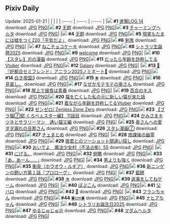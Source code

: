 ## Pixiv Daily
Update: 2025-01-21
|      |      |      |
| :----: | :----: | :----: |
|![](https://pixiv.microyu.workers.dev/c/240x480/img-master/img/2025/01/19/10/25/52/126359047_p0_master1200.jpg) **#1** [進撃LOG 14](https://www.pixiv.net/artworks/126359047) download: [JPG](https://pixiv.microyu.workers.dev/img-original/img/2025/01/19/10/25/52/126359047_p0.jpg) [PNG](https://pixiv.microyu.workers.dev/img-original/img/2025/01/19/10/25/52/126359047_p0.png)|![](https://pixiv.microyu.workers.dev/c/240x480/img-master/img/2025/01/19/01/32/08/126351103_p0_master1200.jpg) **#2** [无题](https://www.pixiv.net/artworks/126351103) download: [JPG](https://pixiv.microyu.workers.dev/img-original/img/2025/01/19/01/32/08/126351103_p0.jpg) [PNG](https://pixiv.microyu.workers.dev/img-original/img/2025/01/19/01/32/08/126351103_p0.png)|![](https://pixiv.microyu.workers.dev/c/240x480/img-master/img/2025/01/20/00/09/51/126385072_p0_master1200.jpg) **#3** [チャーミングヘルタ](https://www.pixiv.net/artworks/126385072) download: [JPG](https://pixiv.microyu.workers.dev/img-original/img/2025/01/20/00/09/51/126385072_p0.jpg) [PNG](https://pixiv.microyu.workers.dev/img-original/img/2025/01/20/00/09/51/126385072_p0.png)|
|![](https://pixiv.microyu.workers.dev/c/240x480/img-master/img/2025/01/19/01/28/23/126351012_p0_master1200.jpg) **#4** [无题](https://www.pixiv.net/artworks/126351012) download: [JPG](https://pixiv.microyu.workers.dev/img-original/img/2025/01/19/01/28/23/126351012_p0.jpg) [PNG](https://pixiv.microyu.workers.dev/img-original/img/2025/01/19/01/28/23/126351012_p0.png)|![](https://pixiv.microyu.workers.dev/c/240x480/img-master/img/2025/01/19/18/00/08/126370064_p0_master1200.jpg) **#5** [現実もたまには嘘をつく220「平気だよ」](https://www.pixiv.net/artworks/126370064) download: [JPG](https://pixiv.microyu.workers.dev/img-original/img/2025/01/19/18/00/08/126370064_p0.jpg) [PNG](https://pixiv.microyu.workers.dev/img-original/img/2025/01/19/18/00/08/126370064_p0.png)|![](https://pixiv.microyu.workers.dev/c/240x480/img-master/img/2025/01/19/00/00/09/126347809_p0_master1200.jpg) **#6** [剣鬼](https://www.pixiv.net/artworks/126347809) download: [JPG](https://pixiv.microyu.workers.dev/img-original/img/2025/01/19/00/00/09/126347809_p0.jpg) [PNG](https://pixiv.microyu.workers.dev/img-original/img/2025/01/19/00/00/09/126347809_p0.png)|
|![](https://pixiv.microyu.workers.dev/c/240x480/img-master/img/2025/01/19/20/30/04/126375496_p0_master1200.jpg) **#7** [ねこチョコケーキ](https://www.pixiv.net/artworks/126375496) download: [JPG](https://pixiv.microyu.workers.dev/img-original/img/2025/01/19/20/30/04/126375496_p0.jpg) [PNG](https://pixiv.microyu.workers.dev/img-original/img/2025/01/19/20/30/04/126375496_p0.png)|![](https://pixiv.microyu.workers.dev/c/240x480/img-master/img/2025/01/20/04/06/34/126390474_p0_master1200.jpg) **#8** [シトラリ生誕祭2025](https://www.pixiv.net/artworks/126390474) download: [JPG](https://pixiv.microyu.workers.dev/img-original/img/2025/01/20/04/06/34/126390474_p0.jpg) [PNG](https://pixiv.microyu.workers.dev/img-original/img/2025/01/20/04/06/34/126390474_p0.png)|![](https://pixiv.microyu.workers.dev/c/240x480/img-master/img/2025/01/19/17/35/01/126369280_p0_master1200.jpg) **#9** [welcome](https://www.pixiv.net/artworks/126369280) download: [JPG](https://pixiv.microyu.workers.dev/img-original/img/2025/01/19/17/35/01/126369280_p0.jpg) [PNG](https://pixiv.microyu.workers.dev/img-original/img/2025/01/19/17/35/01/126369280_p0.png)|
|![](https://pixiv.microyu.workers.dev/c/240x480/img-master/img/2025/01/19/21/17/05/126377479_p0_master1200.jpg) **#10** [【スタレ】刃の漫画](https://www.pixiv.net/artworks/126377479) download: [JPG](https://pixiv.microyu.workers.dev/img-original/img/2025/01/19/21/17/05/126377479_p0.jpg) [PNG](https://pixiv.microyu.workers.dev/img-original/img/2025/01/19/21/17/05/126377479_p0.png)|![](https://pixiv.microyu.workers.dev/c/240x480/img-master/img/2025/01/19/21/07/26/126377087_p0_master1200.jpg) **#11** [だったら年齢を詐称してるVtuber](https://www.pixiv.net/artworks/126377087) download: [JPG](https://pixiv.microyu.workers.dev/img-original/img/2025/01/19/21/07/26/126377087_p0.jpg) [PNG](https://pixiv.microyu.workers.dev/img-original/img/2025/01/19/21/07/26/126377087_p0.png)|![](https://pixiv.microyu.workers.dev/c/240x480/img-master/img/2025/01/19/00/00/29/126347921_p0_master1200.jpg) **#12** [Galaxy](https://www.pixiv.net/artworks/126347921) download: [JPG](https://pixiv.microyu.workers.dev/img-original/img/2025/01/19/00/00/29/126347921_p0.jpg) [PNG](https://pixiv.microyu.workers.dev/img-original/img/2025/01/19/00/00/29/126347921_p0.png)|
|![](https://pixiv.microyu.workers.dev/c/240x480/img-master/img/2025/01/19/00/06/09/126348469_p0_master1200.jpg) **#13** [💜『好都合セミフレンド』アニラン2025ノミネート💜](https://www.pixiv.net/artworks/126348469) download: [JPG](https://pixiv.microyu.workers.dev/img-original/img/2025/01/19/00/06/09/126348469_p0.jpg) [PNG](https://pixiv.microyu.workers.dev/img-original/img/2025/01/19/00/06/09/126348469_p0.png)|![](https://pixiv.microyu.workers.dev/c/240x480/img-master/img/2025/01/19/20/00/16/126374299_p0_master1200.jpg) **#14** [白き帝国3](https://www.pixiv.net/artworks/126374299) download: [JPG](https://pixiv.microyu.workers.dev/img-original/img/2025/01/19/20/00/16/126374299_p0.jpg) [PNG](https://pixiv.microyu.workers.dev/img-original/img/2025/01/19/20/00/16/126374299_p0.png)|![](https://pixiv.microyu.workers.dev/c/240x480/img-master/img/2025/01/20/03/06/20/126389659_p0_master1200.jpg) **#15** [❀](https://www.pixiv.net/artworks/126389659) download: [JPG](https://pixiv.microyu.workers.dev/img-original/img/2025/01/20/03/06/20/126389659_p0.jpg) [PNG](https://pixiv.microyu.workers.dev/img-original/img/2025/01/20/03/06/20/126389659_p0.png)|
|![](https://pixiv.microyu.workers.dev/c/240x480/img-master/img/2025/01/19/13/56/59/126363548_p0_master1200.jpg) **#16** [見直し。](https://www.pixiv.net/artworks/126363548) download: [JPG](https://pixiv.microyu.workers.dev/img-original/img/2025/01/19/13/56/59/126363548_p0.jpg) [PNG](https://pixiv.microyu.workers.dev/img-original/img/2025/01/19/13/56/59/126363548_p0.png)|![](https://pixiv.microyu.workers.dev/c/240x480/img-master/img/2025/01/19/00/03/49/126348317_p0_master1200.jpg) **#17** [なぜかモテモテの奥さん](https://www.pixiv.net/artworks/126348317) download: [JPG](https://pixiv.microyu.workers.dev/img-original/img/2025/01/19/00/03/49/126348317_p0.jpg) [PNG](https://pixiv.microyu.workers.dev/img-original/img/2025/01/19/00/03/49/126348317_p0.png)|![](https://pixiv.microyu.workers.dev/c/240x480/img-master/img/2025/01/20/20/04/58/126407159_p0_master1200.jpg) **#18** [屋上で昼食は青春](https://www.pixiv.net/artworks/126407159) download: [JPG](https://pixiv.microyu.workers.dev/img-original/img/2025/01/20/20/04/58/126407159_p0.jpg) [PNG](https://pixiv.microyu.workers.dev/img-original/img/2025/01/20/20/04/58/126407159_p0.png)|
|![](https://pixiv.microyu.workers.dev/c/240x480/img-master/img/2025/01/20/00/00/06/126384211_p0_master1200.jpg) **#19** [百合のキス](https://www.pixiv.net/artworks/126384211) download: [JPG](https://pixiv.microyu.workers.dev/img-original/img/2025/01/20/00/00/06/126384211_p0.jpg) [PNG](https://pixiv.microyu.workers.dev/img-original/img/2025/01/20/00/00/06/126384211_p0.png)|![](https://pixiv.microyu.workers.dev/c/240x480/img-master/img/2025/01/20/12/14/31/126397265_p0_master1200.jpg) **#20** [猫を亡くした私の元に新しい猫が来た話](https://www.pixiv.net/artworks/126397265) download: [JPG](https://pixiv.microyu.workers.dev/img-original/img/2025/01/20/12/14/31/126397265_p0.jpg) [PNG](https://pixiv.microyu.workers.dev/img-original/img/2025/01/20/12/14/31/126397265_p0.png)|![](https://pixiv.microyu.workers.dev/c/240x480/img-master/img/2025/01/20/21/07/33/126409230_p0_master1200.jpg) **#21** [着ながら年齢を詐称してるVtuber](https://www.pixiv.net/artworks/126409230) download: [JPG](https://pixiv.microyu.workers.dev/img-original/img/2025/01/20/21/07/33/126409230_p0.jpg) [PNG](https://pixiv.microyu.workers.dev/img-original/img/2025/01/20/21/07/33/126409230_p0.png)|
|![](https://pixiv.microyu.workers.dev/c/240x480/img-master/img/2025/01/20/01/34/24/126387818_p0_master1200.jpg) **#22** [ゼンゼロ/ Zenless Zone Zero](https://www.pixiv.net/artworks/126387818) download: [JPG](https://pixiv.microyu.workers.dev/img-original/img/2025/01/20/01/34/24/126387818_p0.jpg) [PNG](https://pixiv.microyu.workers.dev/img-original/img/2025/01/20/01/34/24/126387818_p0.png)|![](https://pixiv.microyu.workers.dev/c/240x480/img-master/img/2025/01/20/19/02/10/126405315_p0_master1200.jpg) **#23** [【ブラ猫⑦部 くろべぇスター編】 11話目](https://www.pixiv.net/artworks/126405315) download: [JPG](https://pixiv.microyu.workers.dev/img-original/img/2025/01/20/19/02/10/126405315_p0.jpg) [PNG](https://pixiv.microyu.workers.dev/img-original/img/2025/01/20/19/02/10/126405315_p0.png)|![](https://pixiv.microyu.workers.dev/c/240x480/img-master/img/2025/01/20/11/20/06/126396264_p0_master1200.jpg) **#24** [かみさまキツネとサラリーマン　通い猫又編](https://www.pixiv.net/artworks/126396264) download: [JPG](https://pixiv.microyu.workers.dev/img-original/img/2025/01/20/11/20/06/126396264_p0.jpg) [PNG](https://pixiv.microyu.workers.dev/img-original/img/2025/01/20/11/20/06/126396264_p0.png)|
|![](https://pixiv.microyu.workers.dev/c/240x480/img-master/img/2025/01/20/00/03/09/126384702_p0_master1200.jpg) **#25** [奥さんへの愛ダダ漏れの旦那さん](https://www.pixiv.net/artworks/126384702) download: [JPG](https://pixiv.microyu.workers.dev/img-original/img/2025/01/20/00/03/09/126384702_p0.jpg) [PNG](https://pixiv.microyu.workers.dev/img-original/img/2025/01/20/00/03/09/126384702_p0.png)|![](https://pixiv.microyu.workers.dev/c/240x480/img-master/img/2025/01/20/19/36/30/126406247_p0_master1200.jpg) **#26** [スタレ漫画⑦](https://www.pixiv.net/artworks/126406247) download: [JPG](https://pixiv.microyu.workers.dev/img-original/img/2025/01/20/19/36/30/126406247_p0.jpg) [PNG](https://pixiv.microyu.workers.dev/img-original/img/2025/01/20/19/36/30/126406247_p0.png)|![](https://pixiv.microyu.workers.dev/c/240x480/img-master/img/2025/01/19/11/32/38/126360431_p0_master1200.jpg) **#27** [チェまとめ](https://www.pixiv.net/artworks/126360431) download: [JPG](https://pixiv.microyu.workers.dev/img-original/img/2025/01/19/11/32/38/126360431_p0.jpg) [PNG](https://pixiv.microyu.workers.dev/img-original/img/2025/01/19/11/32/38/126360431_p0.png)|
|![](https://pixiv.microyu.workers.dev/c/240x480/img-master/img/2025/01/19/10/08/59/126358748_p0_master1200.jpg) **#28** [放課後の幽霊](https://www.pixiv.net/artworks/126358748) download: [JPG](https://pixiv.microyu.workers.dev/img-original/img/2025/01/19/10/08/59/126358748_p0.jpg) [PNG](https://pixiv.microyu.workers.dev/img-original/img/2025/01/19/10/08/59/126358748_p0.png)|![](https://pixiv.microyu.workers.dev/c/240x480/img-master/img/2025/01/20/19/59/26/126406849_p0_master1200.jpg) **#29** [彼君とのツーショット間違い探し](https://www.pixiv.net/artworks/126406849) download: [JPG](https://pixiv.microyu.workers.dev/img-original/img/2025/01/20/19/59/26/126406849_p0.jpg) [PNG](https://pixiv.microyu.workers.dev/img-original/img/2025/01/20/19/59/26/126406849_p0.png)|![](https://pixiv.microyu.workers.dev/c/240x480/img-master/img/2025/01/19/18/14/19/126369318_p0_master1200.jpg) **#30** [おいでよ　魔法少女村（不法占拠）55](https://www.pixiv.net/artworks/126369318) download: [JPG](https://pixiv.microyu.workers.dev/img-original/img/2025/01/19/18/14/19/126369318_p0.jpg) [PNG](https://pixiv.microyu.workers.dev/img-original/img/2025/01/19/18/14/19/126369318_p0.png)|
|![](https://pixiv.microyu.workers.dev/c/240x480/img-master/img/2025/01/20/18/58/54/126405118_p0_master1200.jpg) **#31** [にげる。](https://www.pixiv.net/artworks/126405118) download: [JPG](https://pixiv.microyu.workers.dev/img-original/img/2025/01/20/18/58/54/126405118_p0.jpg) [PNG](https://pixiv.microyu.workers.dev/img-original/img/2025/01/20/18/58/54/126405118_p0.png)|![](https://pixiv.microyu.workers.dev/c/240x480/img-master/img/2025/01/19/00/11/43/126348705_p0_master1200.jpg) **#32** [俯瞰](https://www.pixiv.net/artworks/126348705) download: [JPG](https://pixiv.microyu.workers.dev/img-original/img/2025/01/19/00/11/43/126348705_p0.jpg) [PNG](https://pixiv.microyu.workers.dev/img-original/img/2025/01/19/00/11/43/126348705_p0.png)|![](https://pixiv.microyu.workers.dev/c/240x480/img-master/img/2025/01/20/17/07/13/126402225_p0_master1200.jpg) **#33** [｢あ、あーん……｣](https://www.pixiv.net/artworks/126402225) download: [JPG](https://pixiv.microyu.workers.dev/img-original/img/2025/01/20/17/07/13/126402225_p0.jpg) [PNG](https://pixiv.microyu.workers.dev/img-original/img/2025/01/20/17/07/13/126402225_p0.png)|
|![](https://pixiv.microyu.workers.dev/c/240x480/img-master/img/2025/01/19/00/29/11/126349290_p0_master1200.jpg) **#34** [男よりも強く](https://www.pixiv.net/artworks/126349290) download: [JPG](https://pixiv.microyu.workers.dev/img-original/img/2025/01/19/00/29/11/126349290_p0.jpg) [PNG](https://pixiv.microyu.workers.dev/img-original/img/2025/01/19/00/29/11/126349290_p0.png)|![](https://pixiv.microyu.workers.dev/c/240x480/img-master/img/2025/01/19/18/56/47/126372011_p0_master1200.jpg) **#35** [衝突（ホウオウ・ルギア）](https://www.pixiv.net/artworks/126372011) download: [JPG](https://pixiv.microyu.workers.dev/img-original/img/2025/01/19/18/56/47/126372011_p0.jpg) [PNG](https://pixiv.microyu.workers.dev/img-original/img/2025/01/19/18/56/47/126372011_p0.png)|![](https://pixiv.microyu.workers.dev/c/240x480/img-master/img/2025/01/20/18/00/02/126403397_p0_master1200.jpg) **#36** [新ニンゲンの飼い方第１話『プロローグ』](https://www.pixiv.net/artworks/126403397) download: [JPG](https://pixiv.microyu.workers.dev/img-original/img/2025/01/20/18/00/02/126403397_p0.jpg) [PNG](https://pixiv.microyu.workers.dev/img-original/img/2025/01/20/18/00/02/126403397_p0.png)|
|![](https://pixiv.microyu.workers.dev/c/240x480/img-master/img/2025/01/19/00/40/21/126349733_p0_master1200.jpg) **#37** [藍硯](https://www.pixiv.net/artworks/126349733) download: [JPG](https://pixiv.microyu.workers.dev/img-original/img/2025/01/19/00/40/21/126349733_p0.jpg) [PNG](https://pixiv.microyu.workers.dev/img-original/img/2025/01/19/00/40/21/126349733_p0.png)|![](https://pixiv.microyu.workers.dev/c/240x480/img-master/img/2025/01/20/17/00/17/126402059_p0_master1200.jpg) **#38** [☆](https://www.pixiv.net/artworks/126402059) download: [JPG](https://pixiv.microyu.workers.dev/img-original/img/2025/01/20/17/00/17/126402059_p0.jpg) [PNG](https://pixiv.microyu.workers.dev/img-original/img/2025/01/20/17/00/17/126402059_p0.png)|![](https://pixiv.microyu.workers.dev/c/240x480/img-master/img/2025/01/20/10/00/34/126395119_p0_master1200.jpg) **#39** [返事をしてねゲーム](https://www.pixiv.net/artworks/126395119) download: [JPG](https://pixiv.microyu.workers.dev/img-original/img/2025/01/20/10/00/34/126395119_p0.jpg) [PNG](https://pixiv.microyu.workers.dev/img-original/img/2025/01/20/10/00/34/126395119_p0.png)|
|![](https://pixiv.microyu.workers.dev/c/240x480/img-master/img/2025/01/20/12/08/31/126397162_p0_master1200.jpg) **#40** [ぽぷこん](https://www.pixiv.net/artworks/126397162) download: [JPG](https://pixiv.microyu.workers.dev/img-original/img/2025/01/20/12/08/31/126397162_p0.jpg) [PNG](https://pixiv.microyu.workers.dev/img-original/img/2025/01/20/12/08/31/126397162_p0.png)|![](https://pixiv.microyu.workers.dev/c/240x480/img-master/img/2025/01/19/03/48/39/126353614_p0_master1200.jpg) **#41** [父ハロ](https://www.pixiv.net/artworks/126353614) download: [JPG](https://pixiv.microyu.workers.dev/img-original/img/2025/01/19/03/48/39/126353614_p0.jpg) [PNG](https://pixiv.microyu.workers.dev/img-original/img/2025/01/19/03/48/39/126353614_p0.png)|![](https://pixiv.microyu.workers.dev/c/240x480/img-master/img/2025/01/19/16/51/24/126367943_p0_master1200.jpg) **#42** [💫](https://www.pixiv.net/artworks/126367943) download: [JPG](https://pixiv.microyu.workers.dev/img-original/img/2025/01/19/16/51/24/126367943_p0.jpg) [PNG](https://pixiv.microyu.workers.dev/img-original/img/2025/01/19/16/51/24/126367943_p0.png)|
|![](https://pixiv.microyu.workers.dev/c/240x480/img-master/img/2025/01/19/18/44/24/126371637_p0_master1200.jpg) **#43** [フランちゃん](https://www.pixiv.net/artworks/126371637) download: [JPG](https://pixiv.microyu.workers.dev/img-original/img/2025/01/19/18/44/24/126371637_p0.jpg) [PNG](https://pixiv.microyu.workers.dev/img-original/img/2025/01/19/18/44/24/126371637_p0.png)|![](https://pixiv.microyu.workers.dev/c/240x480/img-master/img/2025/01/19/20/28/44/126375448_p0_master1200.jpg) **#44** [🍀cm🍀](https://www.pixiv.net/artworks/126375448) download: [JPG](https://pixiv.microyu.workers.dev/img-original/img/2025/01/19/20/28/44/126375448_p0.jpg) [PNG](https://pixiv.microyu.workers.dev/img-original/img/2025/01/19/20/28/44/126375448_p0.png)|![](https://pixiv.microyu.workers.dev/c/240x480/img-master/img/2025/01/19/08/40/37/126357198_p0_master1200.jpg) **#45** [ナヒアちゃん](https://www.pixiv.net/artworks/126357198) download: [JPG](https://pixiv.microyu.workers.dev/img-original/img/2025/01/19/08/40/37/126357198_p0.jpg) [PNG](https://pixiv.microyu.workers.dev/img-original/img/2025/01/19/08/40/37/126357198_p0.png)|
|![](https://pixiv.microyu.workers.dev/c/240x480/img-master/img/2025/01/20/23/46/06/126414910_p0_master1200.jpg) **#46** [シトラリお誕生日2025](https://www.pixiv.net/artworks/126414910) download: [JPG](https://pixiv.microyu.workers.dev/img-original/img/2025/01/20/23/46/06/126414910_p0.jpg) [PNG](https://pixiv.microyu.workers.dev/img-original/img/2025/01/20/23/46/06/126414910_p0.png)|![](https://pixiv.microyu.workers.dev/c/240x480/img-master/img/2025/01/20/13/54/13/126398824_p0_master1200.jpg) **#47** [ゆるじゅじゅ㉕](https://www.pixiv.net/artworks/126398824) download: [JPG](https://pixiv.microyu.workers.dev/img-original/img/2025/01/20/13/54/13/126398824_p0.jpg) [PNG](https://pixiv.microyu.workers.dev/img-original/img/2025/01/20/13/54/13/126398824_p0.png)|![](https://pixiv.microyu.workers.dev/c/240x480/img-master/img/2025/01/19/00/00/15/126347852_p0_master1200.jpg) **#48** [マダムヘルタ](https://www.pixiv.net/artworks/126347852) download: [JPG](https://pixiv.microyu.workers.dev/img-original/img/2025/01/19/00/00/15/126347852_p0.jpg) [PNG](https://pixiv.microyu.workers.dev/img-original/img/2025/01/19/00/00/15/126347852_p0.png)|
